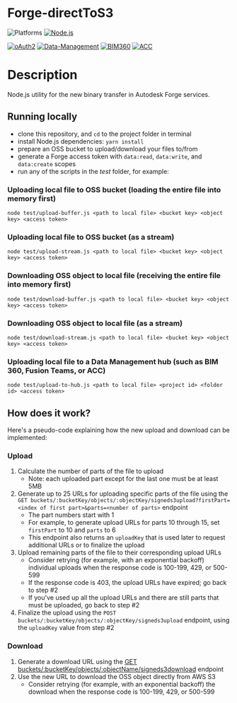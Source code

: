 # Forge-directToS3

![Platforms](https://img.shields.io/badge/platform-Windows|MacOS-lightgray.svg)
[![Node.js](https://img.shields.io/badge/Node.js-16.14.0-blue.svg)](https://nodejs.org/)

[![oAuth2](https://img.shields.io/badge/oAuth2-v1-green.svg)](http://developer.autodesk.com/)
[![Data-Management](https://img.shields.io/badge/Data%20Management-v2-green.svg)](http://developer.autodesk.com/)
[![BIM360](https://img.shields.io/badge/BIM360-v1-green.svg)](http://developer.autodesk.com/)
[![ACC](https://img.shields.io/badge/ACC-v1-green.svg)](http://developer.autodesk.com/)

# Description

Node.js utility for the new binary transfer in Autodesk Forge services.

## Running locally

- clone this repository, and `cd` to the project folder in terminal
- install Node.js dependencies: `yarn install`
- prepare an OSS bucket to upload/download your files to/from
- generate a Forge access token with `data:read`, `data:write`, and `data:create` scopes
- run any of the scripts in the _test_ folder, for example:

### Uploading local file to OSS bucket (loading the entire file into memory first)

`node test/upload-buffer.js <path to local file> <bucket key> <object key> <access token>`

### Uploading local file to OSS bucket (as a stream)

`node test/upload-stream.js <path to local file> <bucket key> <object key> <access token>`

### Downloading OSS object to local file (receiving the entire file into memory first)

`node test/download-buffer.js <path to local file> <bucket key> <object key> <access token>`

### Downloading OSS object to local file (as a stream)

`node test/download-stream.js <path to local file> <bucket key> <object key> <access token>`

### Uploading local file to a Data Management hub (such as BIM 360, Fusion Teams, or ACC)

`node test/upload-to-hub.js <path to local file> <project id> <folder id> <access token>`

## How does it work?

Here's a pseudo-code explaining how the new upload and download can be implemented:

### Upload

1. Calculate the number of parts of the file to upload
   - Note: each uploaded part except for the last one must be at least 5MB
2. Generate up to 25 URLs for uploading specific parts of the file using the `GET buckets/:bucketKey/objects/:objectKey/signeds3upload?firstPart=<index of first part>&parts=<number of parts>` endpoint
   - The part numbers start with 1
   - For example, to generate upload URLs for parts 10 through 15, set `firstPart` to 10 and `parts` to 6
   - This endpoint also returns an `uploadKey` that is used later to request additional URLs or to finalize the upload
3. Upload remaining parts of the file to their corresponding upload URLs
   - Consider retrying (for example, with an exponential backoff) individual uploads when the response code is 100-199, 429, or 500-599
   - If the response code is 403, the upload URLs have expired; go back to step #2
   - If you've used up all the upload URLs and there are still parts that must be uploaded, go back to step #2
4. Finalize the upload using the `POST buckets/:bucketKey/objects/:objectKey/signeds3upload` endpoint, using the `uploadKey` value from step #2

### Download

1. Generate a download URL using the [GET buckets/:bucketKey/objects/:objectName/signeds3download](https://forge.autodesk.com/en/docs/data/v2/reference/http/buckets-:bucketKey-objects-:objectName-signeds3download-GET) endpoint
2. Use the new URL to download the OSS object directly from AWS S3
   - Consider retrying (for example, with an exponential backoff) the download when the response code is 100-199, 429, or 500-599
